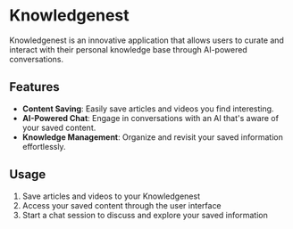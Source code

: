 # Knowledgenest

Knowledgenest is an innovative application that allows users to curate and interact with their personal knowledge base through AI-powered conversations.

## Features

- **Content Saving**: Easily save articles and videos you find interesting.
- **AI-Powered Chat**: Engage in conversations with an AI that's aware of your saved content.
- **Knowledge Management**: Organize and revisit your saved information effortlessly.

## Usage

1. Save articles and videos to your Knowledgenest
2. Access your saved content through the user interface
3. Start a chat session to discuss and explore your saved information
